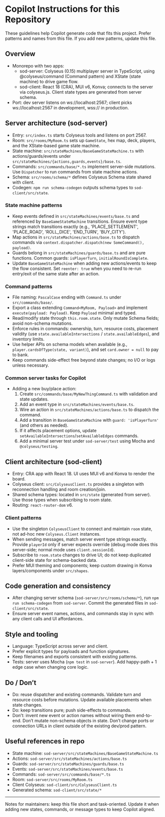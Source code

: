 # Copilot Instructions for this Repository

These guidelines help Copilot generate code that fits this project. Prefer patterns and names from this file. If you add new patterns, update this file.

## Overview
- Monorepo with two apps:
  - sod-server: Colyseus (0.15) multiplayer server in TypeScript, using @colyseus/command (Command pattern) and XState (state machine) to drive game flow.
  - sod-client: React 18 (CRA), MUI v6, Konva; connects to the server via colyseus.js. Client state types are generated from server schema.
- Port: dev server listens on ws://localhost:2567; client picks ws://localhost:2567 in development, wss://<host> in production.

## Server architecture (sod-server)
- Entry: `src/index.ts` starts Colyseus tools and listens on port 2567.
- Room: `src/rooms/MyRoom.ts` sets up `GameState`, hex map, deck, players, and the XState-based game state machine.
- State machine: `src/stateMachines/BaseGameStateMachine.ts` with actions/guards/events under `src/stateMachines/{actions,guards,events}/base.ts`.
- Commands: `src/commands/base/*.ts` implement server-side mutations. Use `Dispatcher` to run commands from state machine actions.
- Schema: `src/rooms/schema/*` defines Colyseus Schema state shared with client.
- Codegen: `npm run schema-codegen` outputs schema types to `sod-client/src/state`.

### State machine patterns
- Keep events defined in `src/stateMachines/events/base.ts` and referenced by `BaseGameStateMachine` transitions. Ensure event type strings match transitions exactly (e.g., 'PLACE_SETTLEMENT', 'PLACE_ROAD', 'ROLL_DICE', 'END_TURN', 'BUY_CITY').
- Map actions in `src/stateMachines/actions/base.ts` to dispatch commands via `context.dispatcher.dispatch(new SomeCommand(), payload)`.
- Guards belong in `src/stateMachines/guards/base.ts` and are pure functions. Common guards: `isPlayerTurn`, `initialRoundIsComplete`.
- Update `BaseGameStateMachine` when adding new actions/events to keep the flow consistent. Set `reenter: true` when you need to re-run entry/exit of the same state after an action.

### Command patterns
- File naming: `PascalCase` ending with `Command.ts` under `src/commands/base/`.
- Export a class extending `Command<MyRoom, Payload>` and implement `execute(payload: Payload)`. Keep `Payload` minimal and typed.
- Read/modify state through `this.room.state`. Only mutate Schema fields; avoid non-schema mutations.
- Enforce rules in commands: ownership, turn, resource costs, placement validity (use `state.availableIntersections` / `state.availableEdges`), and inventory limits.
- Use helper APIs on schema models when available (e.g., `player.cardsOfType(state, variant)`), and set `card.owner = null` to pay to bank.
- Keep commands side-effect free beyond state changes; no I/O or logs unless necessary.

### Common server tasks for Copilot
- Adding a new buy/place action:
  1) Create `src/commands/base/MyNewThingCommand.ts` with validation and state updates.
  2) Add an event type in `src/stateMachines/events/base.ts`.
  3) Wire an action in `src/stateMachines/actions/base.ts` to dispatch the command.
  4) Add a transition in `BaseGameStateMachine` with `guard: 'isPlayerTurn'` (and others as needed).
  5) If it affects placement options, update `setAvailableIntersections`/`setAvailableEdges` commands.
  6) Add a minimal server test under `sod-server/test` using Mocha and `@colyseus/testing`.

## Client architecture (sod-client)
- Entry: CRA app with React 18. UI uses MUI v6 and Konva to render the board.
- Colyseus client: `src/ColyseusClient.ts` provides a singleton with reconnection handling and room creation/join.
- Shared schema types: located in `src/state` (generated from server). Use those types when subscribing to room state.
- Routing: `react-router-dom` v6.

### Client patterns
- Use the singleton `ColyseusClient` to connect and maintain `room` state, not ad-hoc new `Colyseus.Client` instances.
- When sending messages, match server event type strings exactly. Provide `playerId` only if server expects override (debug mode does this server-side; normal mode uses `client.sessionId`).
- Subscribe to `room.state` changes to drive UI; do not keep duplicated client-side state for schema-backed data.
- Prefer MUI theming and components; keep custom drawing in Konva layers/components under `src/shapes`.

## Code generation and consistency
- After changing server schema (`sod-server/src/rooms/schema/*`), run `npm run schema-codegen` from `sod-server`. Commit the generated files in `sod-client/src/state`.
- Ensure server event names, actions, and commands stay in sync with any client calls and UI affordances.

## Style and tooling
- Language: TypeScript across server and client.
- Prefer explicit types for payloads and function signatures.
- Keep filenames and exports consistent with existing patterns.
- Tests: server uses Mocha (`npm test` in `sod-server`). Add happy-path + 1 edge case when changing core logic.

## Do / Don’t
- Do: reuse dispatcher and existing commands. Validate turn and resource costs before mutations. Update available placements when state changes.
- Do: keep transitions pure; push side-effects to commands.
- Don’t: invent new event or action names without wiring them end-to-end. Don’t mutate non-schema objects in state. Don’t change ports or connection URLs in client outside of the existing dev/prod pattern.

## Useful references in repo
- State machine: `sod-server/src/stateMachines/BaseGameStateMachine.ts`
- Actions: `sod-server/src/stateMachines/actions/base.ts`
- Guards: `sod-server/src/stateMachines/guards/base.ts`
- Events: `sod-server/src/stateMachines/events/base.ts`
- Commands: `sod-server/src/commands/base/*.ts`
- Room: `sod-server/src/rooms/MyRoom.ts`
- Client Colyseus: `sod-client/src/ColyseusClient.ts`
- Generated schema: `sod-client/src/state/*`

---
Notes for maintainers: keep this file short and task-oriented. Update it when adding new states, commands, or message types to keep Copilot aligned.
